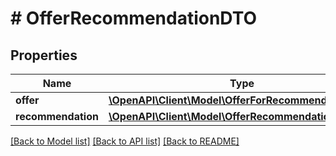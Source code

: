 # # OfferRecommendationDTO

## Properties

Name | Type | Description | Notes
------------ | ------------- | ------------- | -------------
**offer** | [**\OpenAPI\Client\Model\OfferForRecommendationDTO**](OfferForRecommendationDTO.md) |  | [optional]
**recommendation** | [**\OpenAPI\Client\Model\OfferRecommendationInfoDTO**](OfferRecommendationInfoDTO.md) |  | [optional]

[[Back to Model list]](../../README.md#models) [[Back to API list]](../../README.md#endpoints) [[Back to README]](../../README.md)
